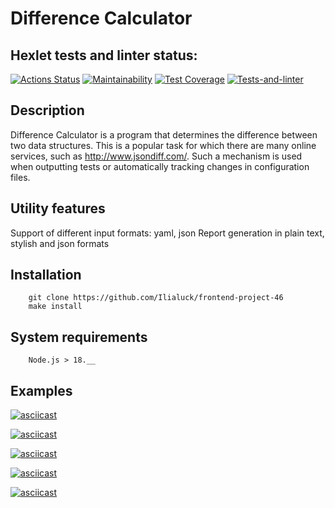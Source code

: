 # Difference Calculator

## Hexlet tests and linter status:
[![Actions Status](https://github.com/Ilialuck/frontend-project-46/workflows/hexlet-check/badge.svg)](https://github.com/Ilialuck/frontend-project-46/actions)
[![Maintainability](https://api.codeclimate.com/v1/badges/1657568a8a91e1c96f67/maintainability)](https://codeclimate.com/github/Ilialuck/frontend-project-46/maintainability)
[![Test Coverage](https://api.codeclimate.com/v1/badges/1657568a8a91e1c96f67/test_coverage)](https://codeclimate.com/github/Ilialuck/frontend-project-46/test_coverage)
[![Tests-and-linter](https://github.com/Ilialuck/frontend-project-46/workflows/Tests-and-linter/badge.svg)](https://github.com/Ilialuck/frontend-project-46/actions)

## Description
Difference Calculator is a program that determines the difference between two data structures. This is a popular task for which there are many online services, such as http://www.jsondiff.com/. Such a mechanism is used when outputting tests or automatically tracking changes in configuration files.

## Utility features
Support of different input formats: yaml, json
Report generation in plain text, stylish and json formats

## Installation
```
    git clone https://github.com/Ilialuck/frontend-project-46
    make install
```
## System requirements
```
    Node.js > 18.__
```
## Examples

[![asciicast](https://asciinema.org/a/dm5WxPkbo2FzNnOKZNfrxkmYk.svg)](https://asciinema.org/a/dm5WxPkbo2FzNnOKZNfrxkmYk)

[![asciicast](https://asciinema.org/a/RjycRfCyLSJXR61ie8flJT7ao.svg)](https://asciinema.org/a/RjycRfCyLSJXR61ie8flJT7ao)

[![asciicast](https://asciinema.org/a/PXekOI1rd0Gcw38DDO7Lvxa4n.svg)](https://asciinema.org/a/PXekOI1rd0Gcw38DDO7Lvxa4n)

[![asciicast](https://asciinema.org/a/oR6aIfGxVdthLXRqxZ3635aMk.svg)](https://asciinema.org/a/oR6aIfGxVdthLXRqxZ3635aMk)

[![asciicast](https://asciinema.org/a/58TcIVzYausqqBDjjzzvUJHHQ.svg)](https://asciinema.org/a/58TcIVzYausqqBDjjzzvUJHHQ)


